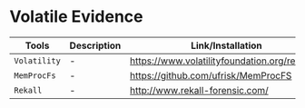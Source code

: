 # Volatile Evidence
| Tools | Description | Link/Installation |
|-------|-------------|------|
| `Volatility` | - | https://www.volatilityfoundation.org/releases |
| `MemProcFs` | - | https://github.com/ufrisk/MemProcFS |
| `Rekall` | - | http://www.rekall-forensic.com/ |
